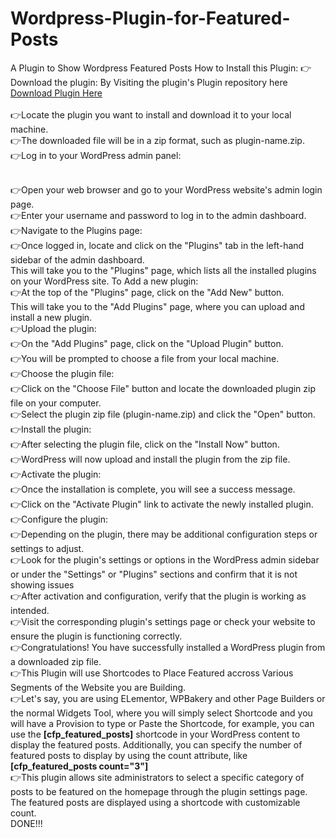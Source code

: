 # Wordpress-Plugin-for-Featured-Posts
A Plugin to Show Wordpress Featured Posts
How to Install this Plugin:
👉Download the plugin:
By Visiting the plugin's Plugin repository here <a href="https://github.com/jerryisuwamakeri/Wordpress-Plugin-for-Featured-Posts/blob/main/custom-featured-posts.zip"> Download Plugin Here</a><br>
<br>👉Locate the plugin you want to install and download it to your local machine.
<br>👉The downloaded file will be in a zip format, such as plugin-name.zip.
<br>👉Log in to your WordPress admin panel:

<br>👉Open your web browser and go to your WordPress website's admin login page.
<br>👉Enter your username and password to log in to the admin dashboard.
<br>👉Navigate to the Plugins page:
<br>👉Once logged in, locate and click on the "Plugins" tab in the left-hand sidebar of the admin dashboard.
<br>This will take you to the "Plugins" page, which lists all the installed plugins on your WordPress site.
To Add a new plugin:
<br>👉At the top of the "Plugins" page, click on the "Add New" button.
<br>This will take you to the "Add Plugins" page, where you can upload and install a new plugin.
<br>👉Upload the plugin:
<br>👉On the "Add Plugins" page, click on the "Upload Plugin" button.
<br>👉You will be prompted to choose a file from your local machine.
<br>👉Choose the plugin file:
<br>👉Click on the "Choose File" button and locate the downloaded plugin zip file on your computer.
<br>👉Select the plugin zip file (plugin-name.zip) and click the "Open" button.
<br>👉Install the plugin:
<br>👉After selecting the plugin file, click on the "Install Now" button.
<br>👉WordPress will now upload and install the plugin from the zip file.
<br>👉Activate the plugin:
<br>👉Once the installation is complete, you will see a success message.
<br>👉Click on the "Activate Plugin" link to activate the newly installed plugin.
<br>👉Configure the plugin:
<br>👉Depending on the plugin, there may be additional configuration steps or settings to adjust.
<br>👉Look for the plugin's settings or options in the WordPress admin sidebar or under the "Settings" or "Plugins" sections and confirm that it is not showing issues
<br>👉After activation and configuration, verify that the plugin is working as intended.
<br>👉Visit the corresponding plugin's settings page or check your website to ensure the plugin is functioning correctly.
<br>👉Congratulations! You have successfully installed a WordPress plugin from a downloaded zip file.
<br>👉This Plugin will use Shortcodes to Place Featured accross Various Segments of the Website you are Building.
<br>👉Let's say, you are using ELementor, WPBakery and other Page Builders or the normal Widgets Tool, where you will simply select Shortcode and you will have a Provision to type or Paste the Shortcode, for example, you can use the **[cfp_featured_posts]** shortcode in your WordPress content to display the featured posts. Additionally, you can specify the number of featured posts to display by using the count attribute, like **[cfp_featured_posts count="3"]**
<br>👉This plugin allows site administrators to select a specific category of posts to be featured on the homepage through the plugin settings page. The featured posts are displayed using a shortcode with customizable count.
<br>DONE!!!
